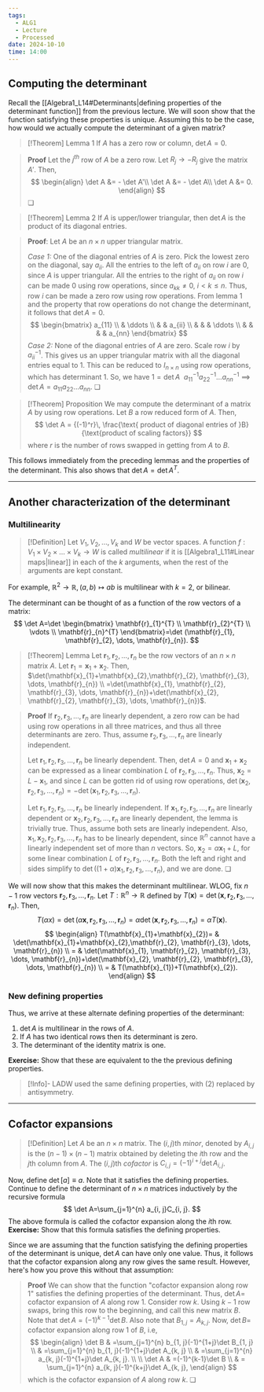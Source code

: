 ```yaml
---
tags:
  - ALG1
  - Lecture
  - Processed
date: 2024-10-10
time: 14:00
---
```

## Computing the determinant

Recall the [[Algebra1_L14#Determinants|defining properties of the determinant function]] from the previous lecture. We will soon show that the function satisfying these properties is unique. Assuming this to be the case, how would we actually compute the determinant of a given matrix?

>[!Theorem] Lemma 1
>If $A$ has a zero row or column, $\det A=0$. 

>**Proof**
>Let the $j^{th}$ row of $A$ be a zero row.
>Let $R_{j} \to -R_{j}$ give the matrix $A'$. Then,
>$$
>\begin{align}
>\det A &= - \det A'\\
>\det A &= - \det A\\
>\det A &= 0.
>\end{align} 
>$$
>❏

>[!Theorem] Lemma 2
>If $A$ is upper/lower triangular, then $\det A$ is the product of its diagonal entries.

> **Proof**:
> Let $A$ be an $n\times n$ upper triangular matrix.
> 
> *Case 1:* One of the diagonal entries of $A$ is zero.
> Pick the lowest zero on the diagonal, say $a_{ii}$. All the entries to the left of $a_{ii}$ on row $i$ are $0$, since $A$ is upper triangular. All the entries to the right of $a_{ii}$ on row $i$ can be made $0$ using row operations, since $a_{kk}\ne 0, \ i<k\leq n$. Thus, row $i$ can be made a zero row using row operations. From lemma 1 and the property that row operations do not change the determinant, it follows that $\det A=0$. 
> $$
> \begin{bmatrix}
>a_{11} \\
>& \ddots \\
>&  & a_{ii} \\
>&  &  & \ddots \\
>&  &  &  & a_{nn}
>\end{bmatrix}
> $$
> *Case 2:* None of the diagonal entries of $A$ are zero.
> Scale row $i$ by $a_{ii}^{-1}$. This gives us an upper triangular matrix with all the diagonal entries equal to $1$. This can be reduced to $I_{n\times n}$ using row operations, which has determinant $1$. So, we have
> $1={\det A}\ \ a_{11}^{-1}a_{22}^{-1}\dots a_{nn}^{-1}$ $\implies$ $\det A=a_{11}a_{22}\dots a_{nn}$. ❏

>[!Theorem] Proposition
> We may compute the determinant of a matrix $A$ by using row operations. Let $B$ a row reduced form of $A$. Then, 
> $$
> \det A = {(-1)^r}\, \frac{\text{ product of diagonal entries of }B}{\text{product of scaling factors}}
> $$
> where $r$ is the number of rows swapped in getting from $A$ to $B$.

This follows immediately from the preceding lemmas and the properties of the determinant.
This also shows that $\det A=\det A^{T}$.

---
## Another characterization of the determinant

### Multilinearity

>[!Definition] 
>Let $V_{1}, V_{2}, \dots, V_{k}$ and $W$ be vector spaces. A function $f:V_{1}\times V_{2}\times\dots \times V_{k}\to W$ is called *multilinear* if it is [[Algebra1_L11#Linear maps|linear]] in each of the $k$ arguments, when the rest of the arguments are kept constant.

For example, $\mathbb{R}^{2}\to \mathbb{R}, (a, b)\mapsto ab$ is multilinear with $k=2$, or bilinear.

The determinant can be thought of as a function of the row vectors of a matrix:
$$
\det A=\det \begin{bmatrix}
\mathbf{r}_{1}^{T} \\
\mathbf{r}_{2}^{T} \\
\vdots \\
\mathbf{r}_{n}^{T}
\end{bmatrix}=\det (\mathbf{r}_{1},  \mathbf{r}_{2}, \dots, \mathbf{r}_{n}).
$$

>[!Theorem] Lemma
>Let $\mathbf{r}_{1}, \mathbf{r}_{2}, \dots, \mathbf{r}_{n}$ be the row vectors of an $n\times n$ matrix $A$. Let $\mathbf{r}_{1}=\mathbf{x}_{1}+\mathbf{x}_{2}$. Then, 
>$\det(\mathbf{x}_{1}+\mathbf{x}_{2},\mathbf{r}_{2}, \mathbf{r}_{3}, \dots, \mathbf{r}_{n}) \\ =\det(\mathbf{x}_{1}, \mathbf{r}_{2}, \mathbf{r}_{3}, \dots, \mathbf{r}_{n})+\det(\mathbf{x}_{2}, \mathbf{r}_{2}, \mathbf{r}_{3}, \dots, \mathbf{r}_{n})$.

>**Proof**
>If $\mathbf{r}_{2}, \mathbf{r}_{3}, \dots, \mathbf{r}_{n}$ are linearly dependent, a zero row can be had using row operations in all three matrices, and thus all three determinants are zero. Thus, assume $\mathbf{r}_{2}, \mathbf{r}_{3}, \dots, \mathbf{r}_{n}$ are linearly independent. 
>
>Let $\mathbf{r}_{1},\mathbf{r}_{2}, \mathbf{r}_{3}, \dots, \mathbf{r}_{n}$ be linearly dependent. Then, $\det A=0$ and $\mathbf{x}_{1}+\mathbf{x}_{2}$ can be expressed as a linear combination $L$ of $\mathbf{r}_{2}, \mathbf{r}_{3}, \dots, \mathbf{r}_{n}$. Thus, $\mathbf{x}_{2}=L-\mathbf{x}_{1}$, and since $L$ can be gotten rid of using row operations, $\det(\mathbf{x}_{2}, \mathbf{r}_{2}, \mathbf{r}_{3}, \dots, \mathbf{r}_{n})=-\det(\mathbf{x}_{1}, \mathbf{r}_{2}, \mathbf{r}_{3}, \dots, \mathbf{r}_{n})$. 
>
>Let $\mathbf{r}_{1},\mathbf{r}_{2}, \mathbf{r}_{3}, \dots, \mathbf{r}_{n}$ be linearly independent. If $\mathbf{x}_{1}, \mathbf{r}_{2}, \mathbf{r}_{3}, \dots, \mathbf{r}_{n}$ are linearly dependent or $\mathbf{x}_{2}, \mathbf{r}_{2}, \mathbf{r}_{3}, \dots, \mathbf{r}_{n}$ are linearly dependent, the lemma is trivially true. Thus, assume both sets are linearly independent. Also, $\mathbf{x}_{1}, \mathbf{x}_{2}, \mathbf{r}_{2}, \mathbf{r}_{3}, \dots, \mathbf{r}_{n}$ has to be linearly dependent, since $\mathbb{R}^{n}$ cannot have a linearly independent set of more than $n$ vectors. So, $\mathbf{x}_{2}=\alpha \mathbf{x}_{1}+L$, for some linear combination $L$ of $\mathbf{r}_{2}, \mathbf{r}_{3}, \dots, \mathbf{r}_{n}$. Both the left and right and sides simplify to $\det((1+\alpha)\mathbf{x}_{1}, \mathbf{r}_{2}, \mathbf{r}_{3}, \dots, \mathbf{r}_{n})$, and we are done. ❏

We will now show that this makes the determinant multilinear. WLOG, fix $n-1$ row vectors $\mathbf{r}_{2}, \mathbf{r}_{3}, \dots, \mathbf{r}_{n}$. Let $T:\mathbb{R}^{n}\to \mathbb{R}$ defined by $T(\mathbf{x})=\det(\mathbf{x}, \mathbf{r}_{2}, \mathbf{r}_{3}, \dots, \mathbf{r}_{n})$. Then, 
$$
T(\alpha x)=\det(\alpha\mathbf{x}, \mathbf{r}_{2}, \mathbf{r}_{3}, \dots, \mathbf{r}_{n})=\alpha\det(\mathbf{x}, \mathbf{r}_{2}, \mathbf{r}_{3}, \dots, \mathbf{r}_{n})=\alpha T(\mathbf{x}).
$$
$$
\begin{align}
T(\mathbf{x}_{1}+\mathbf{x}_{2})= & \det(\mathbf{x}_{1}+\mathbf{x}_{2},\mathbf{r}_{2}, \mathbf{r}_{3}, \dots, \mathbf{r}_{n}) \\
= & \det(\mathbf{x}_{1}, \mathbf{r}_{2}, \mathbf{r}_{3}, \dots, \mathbf{r}_{n})+\det(\mathbf{x}_{2}, \mathbf{r}_{2}, \mathbf{r}_{3}, \dots, \mathbf{r}_{n}) \\
= & T(\mathbf{x}_{1})+T(\mathbf{x}_{2}).
\end{align}
$$
### New defining properties

Thus, we arrive at these alternate defining properties of the determinant:
1. $\det A$ is multilinear in the rows of $A$.
2. If $A$ has two identical rows then its determinant is zero.
3. The determinant of the identity matrix is one.

**Exercise:** Show that these are equivalent to the the previous defining properties.

>[!Info]- 
>LADW used the same defining properties, with (2) replaced by antisymmetry.

---
## Cofactor expansions

>[!Definition]
>Let $A$ be an $n\times n$ matrix. 
>The $(i, j)$th *minor*, denoted by $A_{i, j}$ is the $(n-1)\times(n-1)$ matrix obtained by deleting the $i$th row and the $j$th column from $A$. 
>The $(i, j)$th *cofactor* is $C_{i, j}=(-1)^{i+j}\det A_{i, j}$.
>

Now, define $\det[a]\equiv a$. Note that it satisfies the defining properties.
Continue to define the determinant of $n\times n$ matrices inductively by the recursive formula 
$$
\det A=\sum_{j=1}^{n} a_{i, j}C_{i, j}.
$$
The above formula is called the cofactor expansion along the $i$th row. 
**Exercise:** Show that this formula satisfies the defining properties.

Since we are assuming that the function satisfying the defining properties of the determinant is unique, $\det A$ can have only one value. Thus, it follows that the cofactor expansion along any row gives the same result. However, here's how you prove this without that assumption:

>**Proof**
>We can show that the function "cofactor expansion along row 1" satisfies the defining properties of the determinant. Thus, $\det A=$ cofactor expansion of $A$ along row 1. Consider row $k$. Using $k-1$ row swaps, bring this row to the beginning, and call this new matrix $B$. Note that $\det A=(-1)^{k-1}\det B$. Also note that $B_{1, j}=A_{k, j}$. Now, $\det B=$ cofactor expansion along row 1 of $B$, i.e, 
>$$
>\begin{align}
>\det B & =\sum_{j=1}^{n} b_{1, j}(-1)^{1+j}\det B_{1, j} \\ 
> & =\sum_{j=1}^{n} b_{1, j}(-1)^{1+j}\det A_{k, j} \\
> & =\sum_{j=1}^{n} a_{k, j}(-1)^{1+j}\det A_{k, j}. \\
> \\
>\det A & =(-1)^{k-1}\det B \\
> & = \sum_{j=1}^{n} a_{k, j}(-1)^{k+j}\det A_{k, j},
>\end{align}
>$$
>which is the cofactor expansion of $A$ along row $k$. ❏

